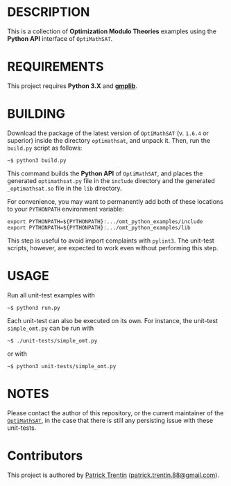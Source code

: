# DESCRIPTION

This is a collection of **Optimization Modulo Theories** examples
using the **Python API** interface of `OptiMathSAT`.


# REQUIREMENTS

This project requires **Python 3.X** and [**gmplib**](https://gmplib.org/).


# BUILDING

Download the package of the latest version of `OptiMathSAT` (v. `1.6.4` or superior)
inside the directory `optimathsat`, and unpack it. Then, run the `build.py` script
as follows:

    ~$ python3 build.py

This command builds the **Python API** of `OptiMathSAT`, and places the generated
`optimathsat.py` file in the `include` directory and the generated `_optimathsat.so`
file in the `lib` directory.

For convenience, you may want to permanently add both of these locations to your
`PYTHONPATH` environment variable:

    export PYTHONPATH=${PYTHONPATH}:.../omt_python_examples/include
    export PYTHONPATH=${PYTHONPATH}:.../omt_python_examples/lib

This step is useful to avoid import complaints with `pylint3`. The unit-test
scripts, however, are expected to work even without performing this step.


# USAGE

Run all unit-test examples with

    ~$ python3 run.py

Each unit-test can also be executed on its own.
For instance, the unit-test `simple_omt.py` can
be run with

    ~$ ./unit-tests/simple_omt.py

or with

    ~$ python3 unit-tests/simple_omt.py

    
# NOTES

Please contact the author of this repository, or the current maintainer
of the [`OptiMathSAT`](http://optimathsat.disi.unitn.it/), in the case
that there is still any persisting issue with these unit-tests.


# Contributors

This project is authored by [Patrick Trentin](http://www.patricktrentin.com) (<patrick.trentin.88@gmail.com>).


